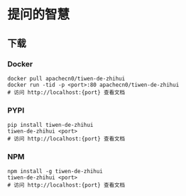 # 提问的智慧

## 下载

### Docker

```
docker pull apachecn0/tiwen-de-zhihui
docker run -tid -p <port>:80 apachecn0/tiwen-de-zhihui
# 访问 http://localhost:{port} 查看文档
```

### PYPI

```
pip install tiwen-de-zhihui
tiwen-de-zhihui <port>
# 访问 http://localhost:{port} 查看文档
```

### NPM

```
npm install -g tiwen-de-zhihui
tiwen-de-zhihui <port>
# 访问 http://localhost:{port} 查看文档
```